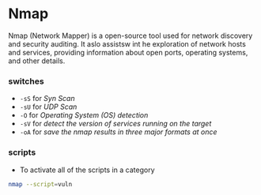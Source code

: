 # Nmap

Nmap (Network Mapper) is a open-source tool used for network discovery and security auditing. It aslo assistsw int he exploration of network hosts and services, providing information about open ports, operating systems, and other details.

### switches
 - `-sS` for *Syn Scan*
 - `-sU` for *UDP Scan*
 - `-O` for *Operating System (OS) detection*
 - `-sV` for *detect the version of services running on the target*
 - `-oA` for *save the nmap results in three major formats at once*

### scripts
 - To activate all of the scripts in a category
```bash
nmap --script=vuln
```



